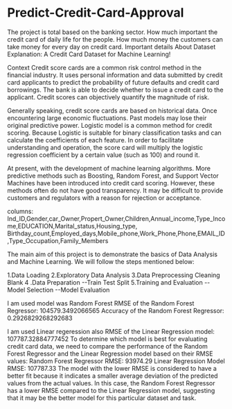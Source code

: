 # Predict-Credit-Card-Approval
The project is total based on the banking sector. How much important the credit card of daily life for the people. How much money the customers can take money for every day on credit card. Important details
About Dataset Explanation:
A Credit Card Dataset for Machine Learning!

Context Credit score cards are a common risk control method in the financial industry. It uses personal information and data submitted by credit card applicants to predict the probability of future defaults and credit card borrowings. The bank is able to decide whether to issue a credit card to the applicant. Credit scores can objectively quantify the magnitude of risk.

Generally speaking, credit score cards are based on historical data. Once encountering large economic fluctuations. Past models may lose their original predictive power. Logistic model is a common method for credit scoring. Because Logistic is suitable for binary classification tasks and can calculate the coefficients of each feature. In order to facilitate understanding and operation, the score card will multiply the logistic regression coefficient by a certain value (such as 100) and round it.

At present, with the development of machine learning algorithms. More predictive methods such as Boosting, Random Forest, and Support Vector Machines have been introduced into credit card scoring. However, these methods often do not have good transparency. It may be difficult to provide customers and regulators with a reason for rejection or acceptance.

columns: Ind_ID,Gender,car_Owner,Propert_Owner,Children,Annual_income,Type_Income,EDUCATION,Marital_status,Housing_type, Birthday_count,Employed_days,Mobile_phone,Work_Phone,Phone,EMAIL_ID,Type_Occupation,Family_Members

The main aim of this project is to demonstrate the basics of Data Analysis and Machine Learning.
We will follow the steps mentioned below:

1.Data Loading 
2.Exploratory Data Analysis 
3.Data Preprocessing Cleaning Blank 4
.Data Preparation --Train Test Split 
5.Training and Evaluation 
--Model Selection 
--Model Evaluation

I am used model was Random Forest
RMSE of the Random Forest Regressor: 104579.3492066565
Accuracy of the Random Forest Regressor: 0.2926829268292683

I am used Linear regeression also
RMSE of the Linear Regression model: 107787.32884777452
To determine which model is best for evaluating credit card data, we need to compare the performance of the Random Forest Regressor and the Linear Regression model based on their RMSE values:
Random Forest Regressor RMSE: 93974.29 Linear Regression Model RMSE: 107787.33 The model with the lower RMSE is considered to have a better fit because it indicates a smaller average deviation of the predicted values from the actual values. In this case, the Random Forest Regressor has a lower RMSE compared to the Linear Regression model, suggesting that it may be the better model for this particular dataset and task.
